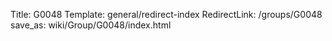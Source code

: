 Title: G0048
Template: general/redirect-index
RedirectLink: /groups/G0048
save_as: wiki/Group/G0048/index.html